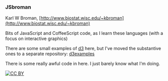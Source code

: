 ### JSbroman

Karl W Broman,
[http://www.biostat.wisc.edu/~kbroman](http://www.biostat.wisc.edu/~kbroman)

Bits of JavaScript and CoffeeScript code, as I
learn these languages (with a focus on
interactive graphics)

There are some small examples of [d3](http://d3js.org) here, but I've
moved the substantive ones to a separate repository: 
[d3examples](http://github.com/kbroman/d3examples)

There is some really awful code in here.
I just barely know what I'm doing.

[![CC BY](http://i.creativecommons.org/l/by/3.0/88x31.png)](http://creativecommons.org/licenses/by/3.0/)
